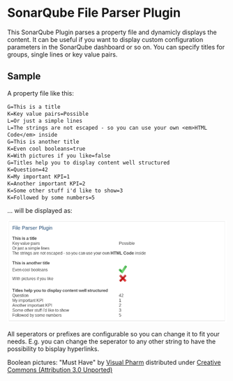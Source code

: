 # SonarQube File Parser Plugin

This SonarQube Plugin parses a property file and dynamicly displays the content.
It can be useful if you want to display custom configuration parameters in the SonarQube dashboard or so on.
You can specify titles for groups, single lines or key value pairs.

## Sample
A property file like this:

```
G=This is a title 
K=Key value pairs=Possible
L=Or just a simple lines
L=The strings are not escaped - so you can use your own <em>HTML Code</em> inside
G=This is another title
K=Even cool booleans=true
K=With pictures if you like=false
G=Titles help you to display content well structured
K=Question=42
K=My important KPI=1
K=Another important KPI=2
K=Some other stuff i'd like to show=3
K=Followed by some numbers=5
```

... will be displayed as:

![alt text](https://raw.githubusercontent.com/mxmo0rhuhn/sonarQubeFileParser/master/sample.png "A sample of some Properties")

All seperators or prefixes are configurable so you can change it to fit your needs.
E.g. you can change the seperator to any other string to have the possibility to bisplay hyperlinks.



Boolean pictures: "Must Have" by [Visual Pharm](http://icons8.com/) distributed under [Creative Commons (Attribution 3.0 Unported)](http://creativecommons.org/licenses/by-nd/3.0/)
